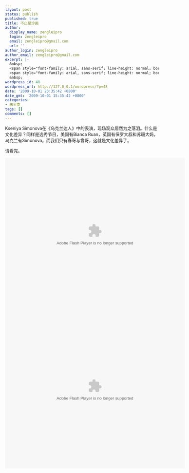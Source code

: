 ```yaml
---
layout: post
status: publish
published: true
title: 不止是沙画
author:
  display_name: zengleipro
  login: zengleipro
  email: zengleipro@gmail.com
  url: ''
author_login: zengleipro
author_email: zengleipro@gmail.com
excerpt: |-
  &nbsp;
  <span style="font-family: arial, sans-serif; line-height: normal; border-collapse: collapse; font-size: 13px;">Kseniya Simonova在《乌克兰达人》中的表演，现场观众居然为之落泪。什么是文化差异？同样是选秀节目，美国有Bianca Ruan，英国有保罗大叔和苏珊大妈，乌克兰有Simonova，而我们只有春哥与曾哥，这就是文化差异了。</span>
  <span style="font-family: arial, sans-serif; line-height: normal; border-collapse: collapse; font-size: 13px;">请看完。</span>
  &nbsp;
wordpress_id: 48
wordpress_url: http://127.0.0.1/wordpress/?p=48
date: '2009-10-01 23:35:42 +0800'
date_gmt: '2009-10-01 15:35:42 +0800'
categories:
- 未分类
tags: []
comments: []
---
```

Kseniya Simonova在《乌克兰达人》中的表演，现场观众居然为之落泪。什么是文化差异？同样是选秀节目，美国有Bianca Ruan，英国有保罗大叔和苏珊大妈，乌克兰有Simonova，而我们只有春哥与曾哥，这就是文化差异了。

请看完。

<object classid="clsid:d27cdb6e-ae6d-11cf-96b8-444553540000" width="590" height="510" codebase="http://download.macromedia.com/pub/shockwave/cabs/flash/swflash.cab#version=6,0,40,0"><param name="data" value="http://www.tudou.com/v/_1Ad5H6mpBs" /><param name="allowFullScreen" value="true" /><param name="allowscriptaccess" value="always" /><param name="wmode" value="opaque" /><param name="src" value="http://www.tudou.com/v/_1Ad5H6mpBs" /><param name="allowfullscreen" value="true" /><embed type="application/x-shockwave-flash" width="590" height="510" src="http://www.tudou.com/v/_1Ad5H6mpBs" wmode="opaque" allowscriptaccess="always" allowfullscreen="true" data="http://www.tudou.com/v/_1Ad5H6mpBs"></embed></object>
<object classid="clsid:d27cdb6e-ae6d-11cf-96b8-444553540000" width="590" height="510" codebase="http://download.macromedia.com/pub/shockwave/cabs/flash/swflash.cab#version=6,0,40,0"><param name="data" value="http://player.youku.com/player.php/sid/XMTE5NDM5Mzg4/v.swf" /><param name="align" value="middle" /><param name="src" value="http://player.youku.com/player.php/sid/XMTE5NDM5Mzg4/v.swf" /><param name="quality" value="high" /><embed type="application/x-shockwave-flash" width="590" height="510" src="http://player.youku.com/player.php/sid/XMTE5NDM5Mzg4/v.swf" quality="high" align="middle" data="http://player.youku.com/player.php/sid/XMTE5NDM5Mzg4/v.swf"></embed></object>